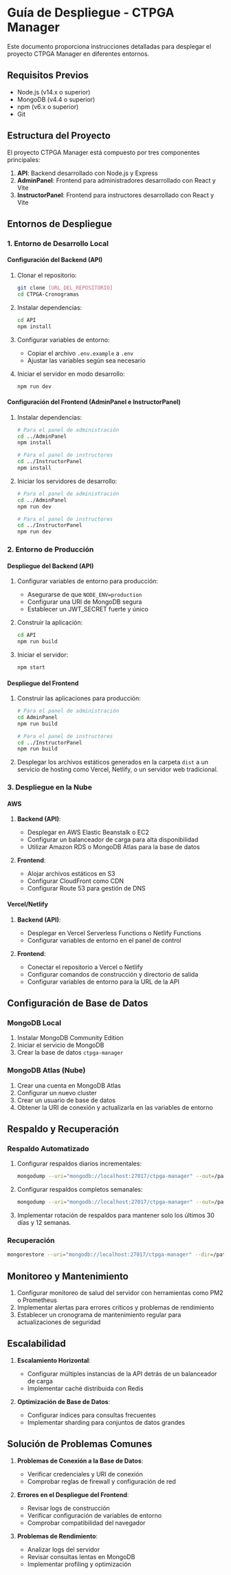 # Guía de Despliegue - CTPGA Manager

Este documento proporciona instrucciones detalladas para desplegar el proyecto CTPGA Manager en diferentes entornos.

## Requisitos Previos

- Node.js (v14.x o superior)
- MongoDB (v4.4 o superior)
- npm (v6.x o superior)
- Git

## Estructura del Proyecto

El proyecto CTPGA Manager está compuesto por tres componentes principales:

1. **API**: Backend desarrollado con Node.js y Express
2. **AdminPanel**: Frontend para administradores desarrollado con React y Vite
3. **InstructorPanel**: Frontend para instructores desarrollado con React y Vite

## Entornos de Despliegue

### 1. Entorno de Desarrollo Local

#### Configuración del Backend (API)

1. Clonar el repositorio:
   ```bash
   git clone [URL_DEL_REPOSITORIO]
   cd CTPGA-Cronogramas
   ```

2. Instalar dependencias:
   ```bash
   cd API
   npm install
   ```

3. Configurar variables de entorno:
   - Copiar el archivo `.env.example` a `.env`
   - Ajustar las variables según sea necesario

4. Iniciar el servidor en modo desarrollo:
   ```bash
   npm run dev
   ```

#### Configuración del Frontend (AdminPanel e InstructorPanel)

1. Instalar dependencias:
   ```bash
   # Para el panel de administración
   cd ../AdminPanel
   npm install

   # Para el panel de instructores
   cd ../InstructorPanel
   npm install
   ```

2. Iniciar los servidores de desarrollo:
   ```bash
   # Para el panel de administración
   cd ../AdminPanel
   npm run dev

   # Para el panel de instructores
   cd ../InstructorPanel
   npm run dev
   ```

### 2. Entorno de Producción

#### Despliegue del Backend (API)

1. Configurar variables de entorno para producción:
   - Asegurarse de que `NODE_ENV=production`
   - Configurar una URI de MongoDB segura
   - Establecer un JWT_SECRET fuerte y único

2. Construir la aplicación:
   ```bash
   cd API
   npm run build
   ```

3. Iniciar el servidor:
   ```bash
   npm start
   ```

#### Despliegue del Frontend

1. Construir las aplicaciones para producción:
   ```bash
   # Para el panel de administración
   cd AdminPanel
   npm run build

   # Para el panel de instructores
   cd ../InstructorPanel
   npm run build
   ```

2. Desplegar los archivos estáticos generados en la carpeta `dist` a un servicio de hosting como Vercel, Netlify, o un servidor web tradicional.

### 3. Despliegue en la Nube

#### AWS

1. **Backend (API)**:
   - Desplegar en AWS Elastic Beanstalk o EC2
   - Configurar un balanceador de carga para alta disponibilidad
   - Utilizar Amazon RDS o MongoDB Atlas para la base de datos

2. **Frontend**:
   - Alojar archivos estáticos en S3
   - Configurar CloudFront como CDN
   - Configurar Route 53 para gestión de DNS

#### Vercel/Netlify

1. **Backend (API)**:
   - Desplegar en Vercel Serverless Functions o Netlify Functions
   - Configurar variables de entorno en el panel de control

2. **Frontend**:
   - Conectar el repositorio a Vercel o Netlify
   - Configurar comandos de construcción y directorio de salida
   - Configurar variables de entorno para la URL de la API

## Configuración de Base de Datos

### MongoDB Local

1. Instalar MongoDB Community Edition
2. Iniciar el servicio de MongoDB
3. Crear la base de datos `ctpga-manager`

### MongoDB Atlas (Nube)

1. Crear una cuenta en MongoDB Atlas
2. Configurar un nuevo cluster
3. Crear un usuario de base de datos
4. Obtener la URI de conexión y actualizarla en las variables de entorno

## Respaldo y Recuperación

### Respaldo Automatizado

1. Configurar respaldos diarios incrementales:
   ```bash
   mongodump --uri="mongodb://localhost:27017/ctpga-manager" --out=/path/to/backup/$(date +"%Y-%m-%d")
   ```

2. Configurar respaldos completos semanales:
   ```bash
   mongodump --uri="mongodb://localhost:27017/ctpga-manager" --out=/path/to/backup/weekly/$(date +"%Y-%m-%d")
   ```

3. Implementar rotación de respaldos para mantener solo los últimos 30 días y 12 semanas.

### Recuperación

```bash
mongorestore --uri="mongodb://localhost:27017/ctpga-manager" --dir=/path/to/backup/YYYY-MM-DD
```

## Monitoreo y Mantenimiento

1. Configurar monitoreo de salud del servidor con herramientas como PM2 o Prometheus
2. Implementar alertas para errores críticos y problemas de rendimiento
3. Establecer un cronograma de mantenimiento regular para actualizaciones de seguridad

## Escalabilidad

1. **Escalamiento Horizontal**:
   - Configurar múltiples instancias de la API detrás de un balanceador de carga
   - Implementar caché distribuida con Redis

2. **Optimización de Base de Datos**:
   - Configurar índices para consultas frecuentes
   - Implementar sharding para conjuntos de datos grandes

## Solución de Problemas Comunes

1. **Problemas de Conexión a la Base de Datos**:
   - Verificar credenciales y URI de conexión
   - Comprobar reglas de firewall y configuración de red

2. **Errores en el Despliegue del Frontend**:
   - Revisar logs de construcción
   - Verificar configuración de variables de entorno
   - Comprobar compatibilidad del navegador

3. **Problemas de Rendimiento**:
   - Analizar logs del servidor
   - Revisar consultas lentas en MongoDB
   - Implementar profiling y optimización